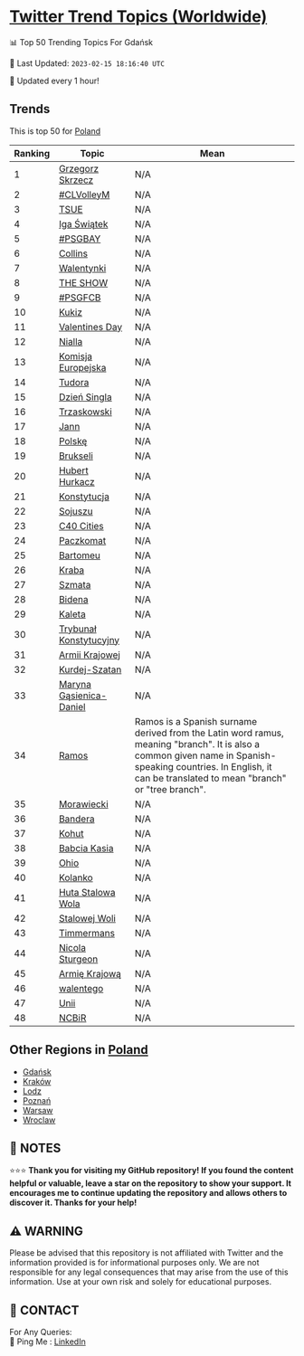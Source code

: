 [Twitter Trend Topics (Worldwide)](https://github.com/ErcinDedeoglu/Twitter-Trend-Topics)
==========


📊 Top 50 Trending Topics For Gdańsk

📆 Last Updated: `2023-02-15 18:16:40 UTC`

🔧 Updated every 1 hour!


## Trends

This is top 50 for [Poland](</Poland>)

| Ranking | Topic | Mean |
| ------- | ------------ | ------------ |
| 1 | [Grzegorz Skrzecz](http://twitter.com/search?q=Grzegorz+Skrzecz) | N/A |
| 2 | [#CLVolleyM](http://twitter.com/search?q=%23CLVolleyM) | N/A |
| 3 | [TSUE](http://twitter.com/search?q=TSUE) | N/A |
| 4 | [Iga Świątek](http://twitter.com/search?q=Iga+%c5%9awi%c4%85tek) | N/A |
| 5 | [#PSGBAY](http://twitter.com/search?q=%23PSGBAY) | N/A |
| 6 | [Collins](http://twitter.com/search?q=Collins) | N/A |
| 7 | [Walentynki](http://twitter.com/search?q=Walentynki) | N/A |
| 8 | [THE SHOW](http://twitter.com/search?q=THE+SHOW) | N/A |
| 9 | [#PSGFCB](http://twitter.com/search?q=%23PSGFCB) | N/A |
| 10 | [Kukiz](http://twitter.com/search?q=Kukiz) | N/A |
| 11 | [Valentines Day](http://twitter.com/search?q=Valentines+Day) | N/A |
| 12 | [Nialla](http://twitter.com/search?q=Nialla) | N/A |
| 13 | [Komisja Europejska](http://twitter.com/search?q=Komisja+Europejska) | N/A |
| 14 | [Tudora](http://twitter.com/search?q=Tudora) | N/A |
| 15 | [Dzień Singla](http://twitter.com/search?q=Dzie%c5%84+Singla) | N/A |
| 16 | [Trzaskowski](http://twitter.com/search?q=Trzaskowski) | N/A |
| 17 | [Jann](http://twitter.com/search?q=Jann) | N/A |
| 18 | [Polskę](http://twitter.com/search?q=Polsk%c4%99) | N/A |
| 19 | [Brukseli](http://twitter.com/search?q=Brukseli) | N/A |
| 20 | [Hubert Hurkacz](http://twitter.com/search?q=Hubert+Hurkacz) | N/A |
| 21 | [Konstytucja](http://twitter.com/search?q=Konstytucja) | N/A |
| 22 | [Sojuszu](http://twitter.com/search?q=Sojuszu) | N/A |
| 23 | [C40 Cities](http://twitter.com/search?q=C40+Cities) | N/A |
| 24 | [Paczkomat](http://twitter.com/search?q=Paczkomat) | N/A |
| 25 | [Bartomeu](http://twitter.com/search?q=Bartomeu) | N/A |
| 26 | [Kraba](http://twitter.com/search?q=Kraba) | N/A |
| 27 | [Szmata](http://twitter.com/search?q=Szmata) | N/A |
| 28 | [Bidena](http://twitter.com/search?q=Bidena) | N/A |
| 29 | [Kaleta](http://twitter.com/search?q=Kaleta) | N/A |
| 30 | [Trybunał Konstytucyjny](http://twitter.com/search?q=Trybuna%c5%82+Konstytucyjny) | N/A |
| 31 | [Armii Krajowej](http://twitter.com/search?q=Armii+Krajowej) | N/A |
| 32 | [Kurdej-Szatan](http://twitter.com/search?q=Kurdej-Szatan) | N/A |
| 33 | [Maryna Gąsienica-Daniel](http://twitter.com/search?q=Maryna+G%c4%85sienica-Daniel) | N/A |
| 34 | [Ramos](http://twitter.com/search?q=Ramos) | Ramos is a Spanish surname derived from the Latin word ramus, meaning "branch". It is also a common given name in Spanish-speaking countries. In English, it can be translated to mean "branch" or "tree branch". |
| 35 | [Morawiecki](http://twitter.com/search?q=Morawiecki) | N/A |
| 36 | [Bandera](http://twitter.com/search?q=Bandera) | N/A |
| 37 | [Kohut](http://twitter.com/search?q=Kohut) | N/A |
| 38 | [Babcia Kasia](http://twitter.com/search?q=Babcia+Kasia) | N/A |
| 39 | [Ohio](http://twitter.com/search?q=Ohio) | N/A |
| 40 | [Kolanko](http://twitter.com/search?q=Kolanko) | N/A |
| 41 | [Huta Stalowa Wola](http://twitter.com/search?q=Huta+Stalowa+Wola) | N/A |
| 42 | [Stalowej Woli](http://twitter.com/search?q=Stalowej+Woli) | N/A |
| 43 | [Timmermans](http://twitter.com/search?q=Timmermans) | N/A |
| 44 | [Nicola Sturgeon](http://twitter.com/search?q=Nicola+Sturgeon) | N/A |
| 45 | [Armię Krajową](http://twitter.com/search?q=Armi%c4%99+Krajow%c4%85) | N/A |
| 46 | [walentego](http://twitter.com/search?q=walentego) | N/A |
| 47 | [Unii](http://twitter.com/search?q=Unii) | N/A |
| 48 | [NCBiR](http://twitter.com/search?q=NCBiR) | N/A |



## Other Regions in [Poland](</Poland>)

* [Gdańsk](</Poland/Gdańsk.md>)
* [Kraków](</Poland/Kraków.md>)
* [Lodz](</Poland/Lodz.md>)
* [Poznań](</Poland/Poznań.md>)
* [Warsaw](</Poland/Warsaw.md>)
* [Wroclaw](</Poland/Wroclaw.md>)



## 📝 NOTES

⭐⭐⭐ **Thank you for visiting my GitHub repository! If you found the content helpful or valuable, leave a star on the repository to show your support. It encourages me to continue updating the repository and allows others to discover it. Thanks for your help!**


## ⚠️ WARNING

Please be advised that this repository is not affiliated with Twitter and the information provided is for informational purposes only. We are not responsible for any legal consequences that may arise from the use of this information. Use at your own risk and solely for educational purposes.


## 📨 CONTACT

 For Any Queries:  
            🏓 Ping Me : [LinkedIn](https://www.linkedin.com/in/ercindedeoglu/)
